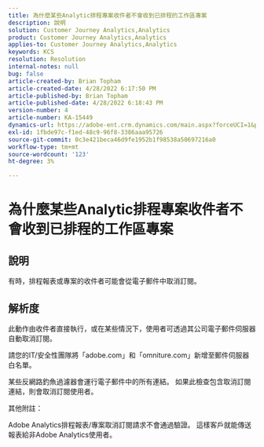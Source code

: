 ```yaml
---
title: 為什麼某些Analytic排程專案收件者不會收到已排程的工作區專案
description: 說明
solution: Customer Journey Analytics,Analytics
product: Customer Journey Analytics,Analytics
applies-to: Customer Journey Analytics,Analytics
keywords: KCS
resolution: Resolution
internal-notes: null
bug: false
article-created-by: Brian Topham
article-created-date: 4/28/2022 6:17:50 PM
article-published-by: Brian Topham
article-published-date: 4/28/2022 6:18:43 PM
version-number: 4
article-number: KA-15449
dynamics-url: https://adobe-ent.crm.dynamics.com/main.aspx?forceUCI=1&pagetype=entityrecord&etn=knowledgearticle&id=9a1ed07d-1fc7-ec11-a7b6-0022480a1b03
exl-id: 1fbde97c-f1ed-48c9-96f8-3386aaa95726
source-git-commit: 0c3e421beca46d9fe1952b1f98538a50697216a0
workflow-type: tm+mt
source-wordcount: '123'
ht-degree: 3%

---
```


# 為什麼某些Analytic排程專案收件者不會收到已排程的工作區專案

## 說明


有時，排程報表或專案的收件者可能會從電子郵件中取消訂閱。


## 解析度


此動作由收件者直接執行，或在某些情況下，使用者可透過其公司電子郵件伺服器自動取消訂閱。

請您的IT/安全性團隊將「adobe.com」和「omniture.com」新增至郵件伺服器白名單。

某些反網路釣魚過濾器會運行電子郵件中的所有連結。 如果此檢查包含取消訂閱連結，則會取消訂閱使用者。



其他附註：

Adobe Analytics排程報表/專案取消訂閱請求不會通過驗證。 這樣客戶就能傳送報表給非Adobe Analytics使用者。
